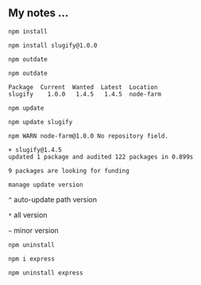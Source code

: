 ## My notes ...


`npm install`
```
npm install slugify@1.0.0
```

`npm outdate`
```
npm outdate
```

```
Package  Current  Wanted  Latest  Location
slugify    1.0.0   1.4.5   1.4.5  node-farm
```

`npm update`
```
npm update slugify
```

```
npm WARN node-farm@1.0.0 No repository field.

+ slugify@1.4.5
updated 1 package and audited 122 packages in 0.899s

9 packages are looking for funding
```

`manage update version`

`^` auto-update path version

`*` all version

`~` minor version


`npm uninstall`
```
npm i express

npm uninstall express
```


